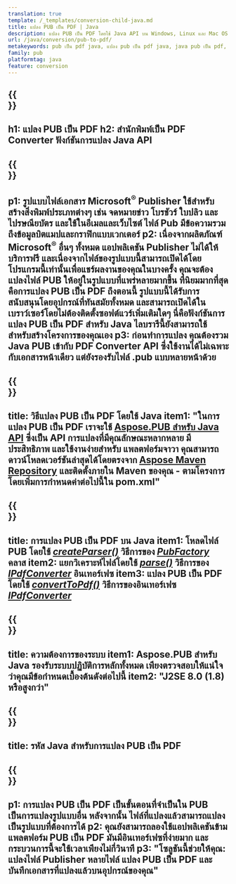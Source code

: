 ```yaml
---
translation: true
template: /_templates/conversion-child-java.md
title: แปลง PUB เป็น PDF | Java
description: แปลง PUB เป็น PDF โดยใช้ Java API บน Windows, Linux และ Mac OS X ฟังก์ชันการแปลง Publisher ที่รวมเข้ากับโซลูชันของคุณเองได้ง่าย
url: /java/conversion/pub-to-pdf/
metakeywords: pub เป็น pdf java, แปลง pub เป็น pdf java, java pub เป็น pdf, ผู้เผยแพร่เป็น pdf java
family: pub
platformtag: java
feature: conversion
---
```


{{<section banner>}}
---
h1: แปลง PUB เป็น PDF
h2: สำนักพิมพ์เป็น PDF Converter ฟังก์ชันการแปลง Java API
---

{{<section overview>}}
---
p1: รูปแบบไฟล์เอกสาร Microsoft<sup>®</sup> Publisher ใช้สำหรับสร้างสิ่งพิมพ์ประเภทต่างๆ เช่น จดหมายข่าว โบรชัวร์ ใบปลิว และไปรษณียบัตร และใช้ในอีเมลและเว็บไซต์ ไฟล์ Pub มีข้อความรวมถึงข้อมูลบิตแมปและกราฟิกแบบเวกเตอร์
p2: เนื่องจากผลิตภัณฑ์ Microsoft<sup>®</sup> อื่นๆ ทั้งหมด แอปพลิเคชัน Publisher ไม่ได้ให้บริการฟรี และเนื่องจากไฟล์ของรูปแบบนี้สามารถเปิดได้โดยโปรแกรมนี้เท่านั้นเพื่อแชร์ผลงานของคุณในบางครั้ง คุณจะต้องแปลงไฟล์ PUB ให้อยู่ในรูปแบบที่แพร่หลายมากขึ้น ที่นิยมมากที่สุดคือการแปลง PUB เป็น PDF ถึงตอนนี้ รูปแบบนี้ได้รับการสนับสนุนโดยอุปกรณ์ที่ทันสมัยทั้งหมด และสามารถเปิดได้ในเบราว์เซอร์โดยไม่ต้องติดตั้งซอฟต์แวร์เพิ่มเติมใดๆ นี่คือฟังก์ชันการแปลง PUB เป็น PDF สำหรับ Java ไลบรารีนี้ยังสามารถใช้สำหรับสร้างโครงการของคุณเอง
p3: ก่อนทำการแปลง คุณต้องรวม Java PUB เข้ากับ PDF Converter API ซึ่งใช้งานได้ไม่เฉพาะกับเอกสารหน้าเดียว แต่ยังรองรับไฟล์ .pub แบบหลายหน้าด้วย
---

{{<section widget>}}
---
title: วิธีแปลง PUB เป็น PDF โดยใช้ Java
item1: "ในการแปลง PUB เป็น PDF เราจะใช้ [Aspose.PUB สำหรับ Java API](https://products.aspose.com/pub/java/) ซึ่งเป็น API การแปลงที่มีคุณลักษณะหลากหลาย มีประสิทธิภาพ และใช้งานง่ายสำหรับ แพลตฟอร์มจาวา คุณสามารถดาวน์โหลดเวอร์ชันล่าสุดได้โดยตรงจาก [Aspose Maven Repository](https://repository.aspose.com/pub/) และติดตั้งภายใน Maven ของคุณ - ตามโครงการโดยเพิ่มการกำหนดค่าต่อไปนี้ใน pom.xml"
---

{{<section feature1>}}
---
title: การแปลง PUB เป็น PDF บน Java
item1: โหลดไฟล์ PUB โดยใช้ [*createParser()*](https://reference.aspose.com/pub/java/com.aspose.pub/PubFactory#createParser-java.lang.String-) วิธีการของ [*PubFactory*](https://reference.aspose.com/pub/java/com.aspose.pub/PubFactory) คลาส
item2: แยกวิเคราะห์ไฟล์โดยใช้ [*parse()*](https://reference.aspose.com/pub/java/com.aspose.pub/IPubParser#parse--) วิธีการของ [*IPdfConverter*](https://reference.aspose.com/pub/java/com.aspose.pub/IPubParser) อินเทอร์เฟซ
item3: แปลง PUB เป็น PDF โดยใช้ [*convertToPdf()*](https://reference.aspose.com/pub/java/com.aspose.pub/IPdfConverter#convertToPdf-com.aspose.pub.Document-java.lang.String-) วิธีการของอินเทอร์เฟซ [*IPdfConverter*](https://reference.aspose.com/pub/java/com.aspose.pub/IPdfConverter)
---

{{<section feature2>}}
---
title: ความต้องการของระบบ
item1: Aspose.PUB สำหรับ Java รองรับระบบปฏิบัติการหลักทั้งหมด เพียงตรวจสอบให้แน่ใจว่าคุณมีข้อกำหนดเบื้องต้นดังต่อไปนี้
item2: "J2SE 8.0 (1.8) หรือสูงกว่า"
---

{{<section codeexample>}}
---
title: รหัส Java สำหรับการแปลง PUB เป็น PDF
---

{{<section summary>}}
---
p1: การแปลง PUB เป็น PDF เป็นขั้นตอนที่จำเป็นใน PUB เป็นการแปลงรูปแบบอื่น หลังจากนั้น ไฟล์ที่แปลงแล้วสามารถแปลงเป็นรูปแบบที่ต้องการได้
p2: คุณยังสามารถลองใช้แอปพลิเคชันข้ามแพลตฟอร์ม PUB เป็น PDF มันมีอินเทอร์เฟซที่ง่ายมาก และกระบวนการนี้จะใช้เวลาเพียงไม่กี่วินาที
p3: "โซลูชันนี้ช่วยให้คุณ: แปลงไฟล์ Publisher หลายไฟล์ แปลง PUB เป็น PDF และบันทึกเอกสารที่แปลงแล้วบนอุปกรณ์ของคุณ"
---